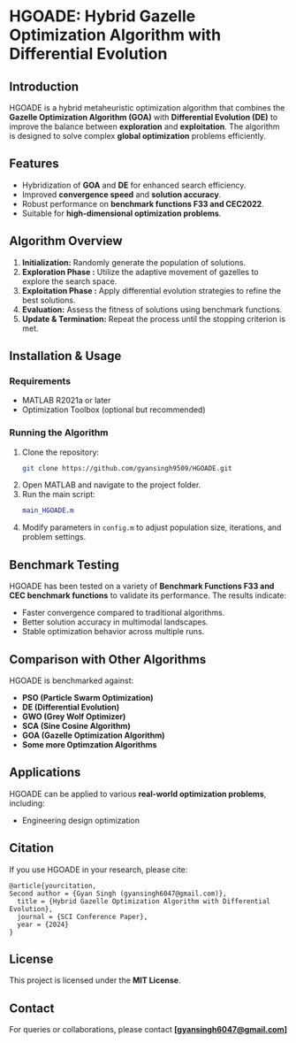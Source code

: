 # HGOADE: Hybrid Gazelle Optimization Algorithm with Differential Evolution

## Introduction
HGOADE is a hybrid metaheuristic optimization algorithm that combines the **Gazelle Optimization Algorithm (GOA)** with **Differential Evolution (DE)** to improve the balance between **exploration** and **exploitation**. The algorithm is designed to solve complex **global optimization** problems efficiently.

## Features
- Hybridization of **GOA** and **DE** for enhanced search efficiency.
- Improved **convergence speed** and **solution accuracy**.
- Robust performance on **benchmark functions F33 and CEC2022**.
- Suitable for **high-dimensional optimization problems**.

## Algorithm Overview
1. **Initialization:** Randomly generate the population of solutions.
2. **Exploration Phase :** Utilize the adaptive movement of gazelles to explore the search space.
3. **Exploitation Phase :** Apply differential evolution strategies to refine the best solutions.
4. **Evaluation:** Assess the fitness of solutions using benchmark functions.
5. **Update & Termination:** Repeat the process until the stopping criterion is met.

## Installation & Usage
### Requirements
- MATLAB R2021a or later
- Optimization Toolbox (optional but recommended)

### Running the Algorithm
1. Clone the repository:
   ```bash
   git clone https://github.com/gyansingh9509/HGOADE.git
   ```
2. Open MATLAB and navigate to the project folder.
3. Run the main script:
   ```matlab
   main_HGOADE.m
   ```
4. Modify parameters in `config.m` to adjust population size, iterations, and problem settings.

## Benchmark Testing
HGOADE has been tested on a variety of **Benchmark Functions F33 and CEC benchmark functions** to validate its performance. The results indicate:
- Faster convergence compared to traditional algorithms.
- Better solution accuracy in multimodal landscapes.
- Stable optimization behavior across multiple runs.

## Comparison with Other Algorithms
HGOADE is benchmarked against:
- **PSO (Particle Swarm Optimization)**
- **DE (Differential Evolution)**
- **GWO (Grey Wolf Optimizer)**
- **SCA (Sine Cosine Algorithm)**
- **GOA (Gazelle Optimization Algorithm)**
- **Some more Optimzation Algorithms**

## Applications
HGOADE can be applied to various **real-world optimization problems**, including:
- Engineering design optimization


## Citation
If you use HGOADE in your research, please cite:
```
@article{yourcitation,
Second author = {Gyan Singh (gyansingh6047@gmail.com)},
  title = {Hybrid Gazelle Optimization Algorithm with Differential Evolution},
  journal = {SCI Conference Paper},
  year = {2024}
}
```

## License
This project is licensed under the **MIT License**.

## Contact
For queries or collaborations, please contact **[gyansingh6047@gmail.com]**
